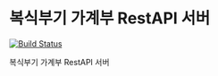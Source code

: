# 복식부기 가계부 RestAPI 서버

[![Build Status](https://travis-ci.com/suloginscene/accountant-server.svg?branch=master)](https://travis-ci.com/suloginscene/accountant-server)

복식부기 가계부 RestAPI 서버
